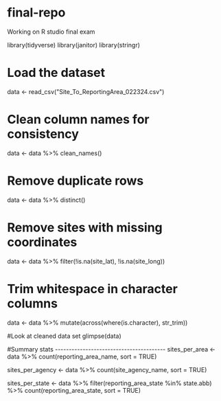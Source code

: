 # final-repo
Working on R studio final exam

library(tidyverse)
library(janitor)
library(stringr)

# Load the dataset
data <- read_csv("Site_To_ReportingArea_022324.csv")

# Clean column names for consistency
data <- data %>% clean_names()

# Remove duplicate rows
data <- data %>% distinct()

# Remove sites with missing coordinates
data <- data %>% filter(!is.na(site_lat), !is.na(site_long))

# Trim whitespace in character columns
data <- data %>%
  mutate(across(where(is.character), str_trim))

#Look at cleaned data set
glimpse(data)

#Summary stats ----------------------------------------
sites_per_area <- data %>%
  count(reporting_area_name, sort = TRUE)

sites_per_agency <- data %>%
  count(site_agency_name, sort = TRUE)

sites_per_state <- data %>%
  filter(reporting_area_state %in% state.abb) %>%
  count(reporting_area_state, sort = TRUE)
